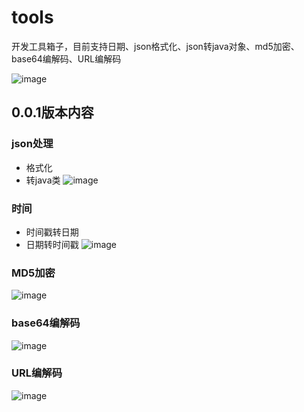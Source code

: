 # tools
开发工具箱子，目前支持日期、json格式化、json转java对象、md5加密、base64编解码、URL编解码


![image](https://github.com/nuoqin/tools/assets/45343280/ac99cefc-b1b2-47a5-ad13-cf4ce32c29c7)


## 0.0.1版本内容
### json处理
* 格式化
* 转java类
![image](https://github.com/nuoqin/tools/assets/45343280/672c1a7b-ecf2-4a35-b17c-38ab9ad5fad0)


### 时间
* 时间戳转日期
* 日期转时间戳
![image](https://github.com/nuoqin/tools/assets/45343280/ba6498c0-c80d-4487-a99c-8e8a122f3acf)

### MD5加密

![image](https://github.com/nuoqin/tools/assets/45343280/7b14cd52-08ca-4588-b911-bd9d5534f380)

### base64编解码

![image](https://github.com/nuoqin/tools/assets/45343280/e28ad92a-b3be-4037-93f1-f902cb0b4542)

### URL编解码
![image](https://github.com/nuoqin/tools/assets/45343280/c052e87d-f590-4883-8ae0-b1924f3abf37)
